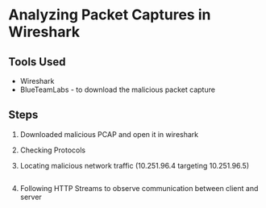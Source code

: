 # Analyzing Packet Captures in Wireshark

## Tools Used 
- Wireshark
- BlueTeamLabs - to download the malicious packet capture

## Steps 
1. Downloaded malicious PCAP and open it in wireshark
2. Checking Protocols
   <img src="" width="" length=""/>
   
3. Locating malicious network traffic (10.251.96.4 targeting 10.251.96.5)
  <img src="" width="" length=""/>

4. Following HTTP Streams to observe communication between client and server
  <img src="" width="" length=""/>

